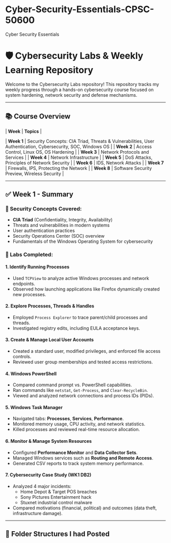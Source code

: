 # Cyber-Security-Essentials-CPSC-50600
Cyber Security Essentials

# 🛡️ Cybersecurity Labs & Weekly Learning Repository

Welcome to the Cybersecurity Labs repository! This repository tracks my weekly progress through a hands-on cybersecurity course focused on system hardening, network security and defense mechanisms.

---

## 📚 Course Overview

|  **Week**  |               **Topics**              |

| **Week 1** | Security Concepts: CIA Triad, Threats & Vulnerabilities, User Authentication, Cybersecurity, SOC, Windows OS |
| **Week 2** | Access Control, Linux OS, OS Hardening |
| **Week 3** | Network Protocols and Services |
| **Week 4** | Network Infrastructure |
| **Week 5** | DoS Attacks, Principles of Network Security |
| **Week 6** | IDS, Network Attacks |
| **Week 7** | Firewalls, IPS, Protecting the Network |
| **Week 8** | Software Security Preview, Wireless Security |

---

## ✅ Week 1 - Summary

### 🔐 Security Concepts Covered:
- **CIA Triad** (Confidentiality, Integrity, Availability)
- Threats and vulnerabilities in modern systems
- User authentication practices
- Security Operations Center (SOC) overview
- Fundamentals of the Windows Operating System for cybersecurity

### 🧪 Labs Completed:

#### 1. Identify Running Processes
- Used `TCPView` to analyze active Windows processes and network endpoints.
- Observed how launching applications like Firefox dynamically created new processes.

#### 2. Explore Processes, Threads & Handles
- Employed `Process Explorer` to trace parent/child processes and threads.
- Investigated registry edits, including EULA acceptance keys.

#### 3. Create & Manage Local User Accounts
- Created a standard user, modified privileges, and enforced file access controls.
- Reviewed user group memberships and tested access restrictions.

#### 4. Windows PowerShell
- Compared command prompt vs. PowerShell capabilities.
- Ran commands like `netstat`, `Get-Process`, and `Clear-RecycleBin`.
- Viewed and analyzed network connections and process IDs (PIDs).

#### 5. Windows Task Manager
- Navigated tabs: **Processes**, **Services**, **Performance**.
- Monitored memory usage, CPU activity, and network statistics.
- Killed processes and reviewed real-time resource allocation.

#### 6. Monitor & Manage System Resources
- Configured **Performance Monitor** and **Data Collector Sets**.
- Managed Windows services such as **Routing and Remote Access**.
- Generated CSV reports to track system memory performance.

#### 7. Cybersecurity Case Study (WK1 DB2)
- Analyzed 4 major incidents:
  - Home Depot & Target POS breaches
  - Sony Pictures Entertainment hack
  - Stuxnet industrial control malware
- Compared motivations (financial, political) and outcomes (data theft, infrastructure damage).

---

## 📁 Folder Structures I had Posted

